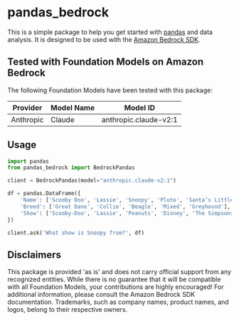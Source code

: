 # pandas_bedrock

This is a simple package to help you get started with [pandas](https://pandas.pydata.org/) and data analysis. It is designed to be used with the [Amazon Bedrock SDK](https://docs.aws.amazon.com/bedrock/latest/APIReference/welcome.html).

## Tested with Foundation Models on Amazon Bedrock

The following Foundation Models have been tested with this package:

| Provider | Model Name | Model ID | 
| --- | --- | --- |
| Anthropic | Claude | anthropic.claude-v2:1 |

## Usage

```python
import pandas
from pandas_bedrock import BedrockPandas

client = BedrockPandas(model="anthropic.claude-v2:1")

df = pandas.DataFrame({
    'Name': ['Scooby Doo', 'Lassie', 'Snoopy', 'Pluto', 'Santa’s Little Helper'],
    'Breed': ['Great Dane', 'Collie', 'Beagle', 'Mixed', 'Greyhound'],
    'Show': ['Scooby-Doo', 'Lassie', 'Peanuts', 'Disney', 'The Simpsons']
})

client.ask('What show is Snoopy from?', df)
```

## Disclaimers

This package is provided 'as is' and does not carry official support from any recognized entities. While there is no guarantee that it will be compatible with all Foundation Models, your contributions are highly encouraged! For additional information, please consult the Amazon Bedrock SDK documentation. Trademarks, such as company names, product names, and logos, belong to their respective owners.
